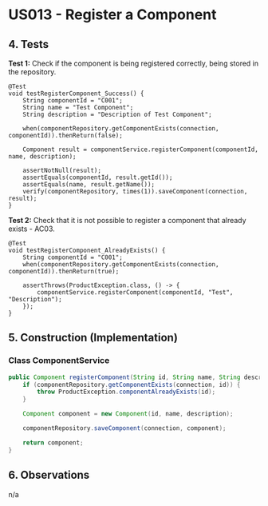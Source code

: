 # US013 - Register a Component

## 4. Tests 

**Test 1:** Check if the component is being registered correctly, being stored in the repository.

    @Test
    void testRegisterComponent_Success() {
        String componentId = "C001";
        String name = "Test Component";
        String description = "Description of Test Component";

        when(componentRepository.getComponentExists(connection, componentId)).thenReturn(false);

        Component result = componentService.registerComponent(componentId, name, description);

        assertNotNull(result);
        assertEquals(componentId, result.getId());
        assertEquals(name, result.getName());
        verify(componentRepository, times(1)).saveComponent(connection, result);
    }

**Test 2:** Check that it is not possible to register a component that already exists - AC03.

    @Test
    void testRegisterComponent_AlreadyExists() {
        String componentId = "C001";
        when(componentRepository.getComponentExists(connection, componentId)).thenReturn(true);

        assertThrows(ProductException.class, () -> {
            componentService.registerComponent(componentId, "Test", "Description");
        });
    }

## 5. Construction (Implementation)

### Class ComponentService 

```java
public Component registerComponent(String id, String name, String description) {
    if (componentRepository.getComponentExists(connection, id)) {
        throw ProductException.componentAlreadyExists(id);
    }

    Component component = new Component(id, name, description);

    componentRepository.saveComponent(connection, component);

    return component;
}
```

## 6. Observations

n/a